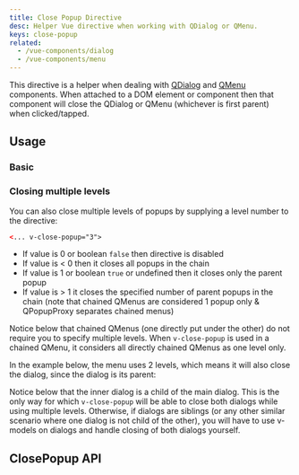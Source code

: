 ```yaml
---
title: Close Popup Directive
desc: Helper Vue directive when working with QDialog or QMenu.
keys: close-popup
related:
  - /vue-components/dialog
  - /vue-components/menu
---
```


This directive is a helper when dealing with [QDialog](/vue-components/dialog) and [QMenu](/vue-components/menu) components. When attached to a DOM element or component then that component will close the QDialog or QMenu (whichever is first parent) when clicked/tapped.

## Usage

### Basic

<doc-example title="With a QMenu" file="ClosePopup/Menu" />

<doc-example title="With a QDialog" file="ClosePopup/Dialog" />

### Closing multiple levels

You can also close multiple levels of popups by supplying a level number to the directive:

```html
<... v-close-popup="3">
```

* If value is 0 or boolean `false` then directive is disabled
* If value is < 0 then it closes all popups in the chain
* If value is 1 or boolean `true` or undefined then it closes only the parent popup
* If value is > 1 it closes the specified number of parent popups in the chain (note that chained QMenus are considered 1 popup only & QPopupProxy separates chained menus)

Notice below that chained QMenus (one directly put under the other) do not require you to specify multiple levels. When `v-close-popup` is used in a chained QMenu, it considers all directly chained QMenus as one level only.

<doc-example title="Menu tree" file="ClosePopup/MenuTree" />

In the example below, the menu uses 2 levels, which means it will also close the dialog, since the dialog is its parent:

<doc-example title="Dialog with menu" file="ClosePopup/DialogMenu" />

Notice below that the inner dialog is a child of the main dialog. This is the only way for which `v-close-popup` will be able to close both dialogs while using multiple levels. Otherwise, if dialogs are siblings (or any other similar scenario where one dialog is not child of the other), you will have to use v-models on dialogs and handle closing of both dialogs yourself.

<doc-example title="Dialog in Dialog" file="ClosePopup/DialogInDialog" />

## ClosePopup API
<doc-api file="ClosePopup" />

